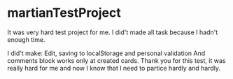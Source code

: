 # martianTestProject

It was very hard test project for me.
I did't made all task because I hadn't enough time.

I did't make: Edit, saving to localStorage and personal validation
And comments block works only at created cards.
Thank you for this test, it was really hard for me and now I know that I need to partice hardly and hardly.
